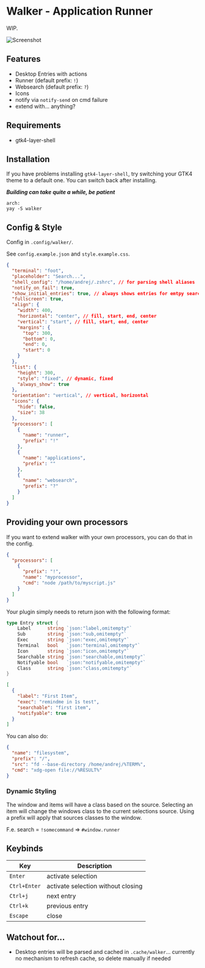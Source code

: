 # Walker - Application Runner

WIP.

![Screenshot](https://github.com/abenz1267/walker/blob/master/screenshot.png?raw=true)

## Features

- Desktop Entries with actions
- Runner (default prefix: `!`)
- Websearch (default prefix: `?`)
- Icons
- notify via `notify-send` on cmd failure
- extend with... anything?

## Requirements

- gtk4-layer-shell

## Installation

If you have problems installing `gtk4-layer-shell`, try switching your GTK4 theme to a default one. You can switch back after installing.

**_Building can take quite a while, be patient_**

```
arch:
yay -S walker
```

## Config & Style

Config in `.config/walker/`.

See `config.example.json` and `style.example.css`.

```json
{
  "terminal": "foot",
  "placeholder": "Search...",
  "shell_config": "/home/andrej/.zshrc", // for parsing shell aliases
  "notify_on_fail": true,
  "show_initial_entries": true, // always shows entries for emtpy search
  "fullscreen": true,
  "align": {
    "width": 400,
    "horizontal": "center", // fill, start, end, center
    "vertical": "start", // fill, start, end, center
    "margins": {
      "top": 300,
      "bottom": 0,
      "end": 0,
      "start": 0
    }
  },
  "list": {
    "height": 300,
    "style": "fixed", // dynamic, fixed
    "always_show": true
  },
  "orientation": "vertical", // vertical, horizontal
  "icons": {
    "hide": false,
    "size": 38
  },
  "processors": [
    {
      "name": "runner",
      "prefix": "!"
    },
    {
      "name": "applications",
      "prefix": ""
    },
    {
      "name": "websearch",
      "prefix": "?"
    }
  ]
}
```

## Providing your own processors

If you want to extend walker with your own processors, you can do that in the config.

```json
{
  "processors": [
    {
      "prefix": "!",
      "name": "myprocessor",
      "cmd": "node /path/to/myscript.js"
    }
  ]
}
```

Your plugin simply needs to return json with the following format:

```go
type Entry struct {
	Label      string `json:"label,omitempty"`
	Sub        string `json:"sub,omitempty"`
	Exec       string `json:"exec,omitempty"`
	Terminal   bool   `json:"terminal,omitempty"`
	Icon       string `json:"icon,omitempty"`
	Searchable string `json:"searchable,omitempty"`
	Notifyable bool   `json:"notifyable,omitempty"`
	Class      string `json:"class,omitempty"`
}
```

```json
[
  {
    "label": "First Item",
    "exec": "remindme in 1s test",
    "searchable": "first item",
    "notifyable": true
  }
]
```

You can also do:

```json
{
  "name": "filesystem",
  "prefix": "/",
  "src": "fd --base-directory /home/andrej/%TERM%",
  "cmd": "xdg-open file://%RESULT%"
}
```

### Dynamic Styling

The window and items will have a class based on the source. Selecting an item will change the windows class to the current selections source. Using a prefix will apply that sources classes to the window.

F.e. search = `!somecommand` => `#window.runner`

## Keybinds

| Key          | Description                        |
| ------------ | ---------------------------------- |
| `Enter`      | activate selection                 |
| `Ctrl+Enter` | activate selection without closing |
| `Ctrl+j`     | next entry                         |
| `Ctrl+k`     | previous entry                     |
| `Escape`     | close                              |

## Watchout for...

- Desktop entries will be parsed and cached in `.cache/walker`... currently no mechanism to refresh cache, so delete manually if needed
